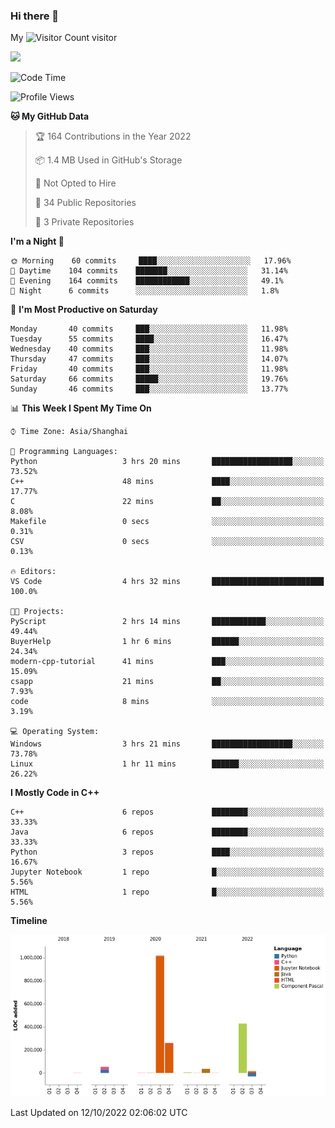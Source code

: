 ### Hi there 👋

My ![Visitor Count](https://profile-counter.glitch.me/bugcat9/count.svg) visitor
<!--
**bugcat9/bugcat9** is a ✨ _special_ ✨ repository because its `README.md` (this file) appears on your GitHub profile.

Here are some ideas to get you started:

- 🔭 I’m currently working on ...
- 🌱 I’m currently learning ...
- 👯 I’m looking to collaborate on ...
- 🤔 I’m looking for help with ...
- 💬 Ask me about ...
- 📫 How to reach me: ...
- 😄 Pronouns: ...
- ⚡ Fun fact: ...
-->
![](https://github-readme-stats.vercel.app/api?username=bugcat9)



<!--START_SECTION:waka-->
![Code Time](http://img.shields.io/badge/Code%20Time-679%20hrs%2035%20mins-blue)

![Profile Views](http://img.shields.io/badge/Profile%20Views-2-blue)

**🐱 My GitHub Data** 

> 🏆 164 Contributions in the Year 2022
 > 
> 📦 1.4 MB Used in GitHub's Storage 
 > 
> 🚫 Not Opted to Hire
 > 
> 📜 34 Public Repositories 
 > 
> 🔑 3 Private Repositories  
 > 
**I'm a Night 🦉** 

```text
🌞 Morning    60 commits     ████░░░░░░░░░░░░░░░░░░░░░   17.96% 
🌆 Daytime    104 commits    ███████░░░░░░░░░░░░░░░░░░   31.14% 
🌃 Evening    164 commits    ████████████░░░░░░░░░░░░░   49.1% 
🌙 Night      6 commits      ░░░░░░░░░░░░░░░░░░░░░░░░░   1.8%

```
📅 **I'm Most Productive on Saturday** 

```text
Monday       40 commits     ███░░░░░░░░░░░░░░░░░░░░░░   11.98% 
Tuesday      55 commits     ████░░░░░░░░░░░░░░░░░░░░░   16.47% 
Wednesday    40 commits     ███░░░░░░░░░░░░░░░░░░░░░░   11.98% 
Thursday     47 commits     ███░░░░░░░░░░░░░░░░░░░░░░   14.07% 
Friday       40 commits     ███░░░░░░░░░░░░░░░░░░░░░░   11.98% 
Saturday     66 commits     █████░░░░░░░░░░░░░░░░░░░░   19.76% 
Sunday       46 commits     ███░░░░░░░░░░░░░░░░░░░░░░   13.77%

```


📊 **This Week I Spent My Time On** 

```text
⌚︎ Time Zone: Asia/Shanghai

💬 Programming Languages: 
Python                   3 hrs 20 mins       ██████████████████░░░░░░░   73.52% 
C++                      48 mins             ████░░░░░░░░░░░░░░░░░░░░░   17.77% 
C                        22 mins             ██░░░░░░░░░░░░░░░░░░░░░░░   8.08% 
Makefile                 0 secs              ░░░░░░░░░░░░░░░░░░░░░░░░░   0.31% 
CSV                      0 secs              ░░░░░░░░░░░░░░░░░░░░░░░░░   0.13%

🔥 Editors: 
VS Code                  4 hrs 32 mins       █████████████████████████   100.0%

🐱‍💻 Projects: 
PyScript                 2 hrs 14 mins       ████████████░░░░░░░░░░░░░   49.44% 
BuyerHelp                1 hr 6 mins         ██████░░░░░░░░░░░░░░░░░░░   24.34% 
modern-cpp-tutorial      41 mins             ███░░░░░░░░░░░░░░░░░░░░░░   15.09% 
csapp                    21 mins             ██░░░░░░░░░░░░░░░░░░░░░░░   7.93% 
code                     8 mins              ░░░░░░░░░░░░░░░░░░░░░░░░░   3.19%

💻 Operating System: 
Windows                  3 hrs 21 mins       ██████████████████░░░░░░░   73.78% 
Linux                    1 hr 11 mins        ██████░░░░░░░░░░░░░░░░░░░   26.22%

```

**I Mostly Code in C++** 

```text
C++                      6 repos             ████████░░░░░░░░░░░░░░░░░   33.33% 
Java                     6 repos             ████████░░░░░░░░░░░░░░░░░   33.33% 
Python                   3 repos             ████░░░░░░░░░░░░░░░░░░░░░   16.67% 
Jupyter Notebook         1 repo              █░░░░░░░░░░░░░░░░░░░░░░░░   5.56% 
HTML                     1 repo              █░░░░░░░░░░░░░░░░░░░░░░░░   5.56%

```


**Timeline**

![Chart not found](https://raw.githubusercontent.com/bugcat9/bugcat9/main/charts/bar_graph.png) 


 Last Updated on 12/10/2022 02:06:02 UTC
<!--END_SECTION:waka-->
